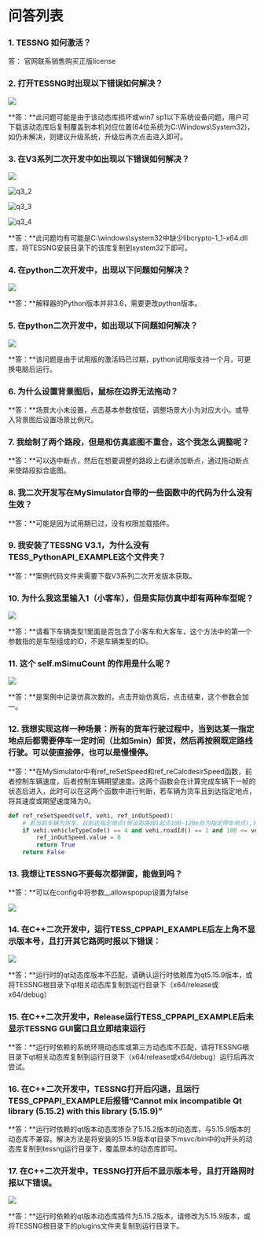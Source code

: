 # 问答列表

### 1. TESSNG 如何激活？

答： 官网联系销售购买正版license

### 2. 打开TESSNG时出现以下错误如何解决？

![](./q2.png)

**答：**此问题可能是由于该动态库损坏或win7 sp1以下系统设备问题，用户可下载该动态库后复制覆盖到本机对应位置(64位系统为C:\Windows\System32)，如仍未解决，则建议升级系统，升级后再次点击进入即可。

### 3. 在V3系列二次开发中如出现以下错误如何解决？

![](./q3_1.png)

![q3_2](./q3_2.png)

![q3_3](./q3_3.png)

![q3_4](./q3_4.png)

**答：**此问题均有可能是C:\windows\system32中缺少libcrypto-1_1-x64.dll库，将TESSNG安装目录下的该库复制到system32下即可。

### 4. 在python二次开发中，出现以下问题如何解决？

![](./q4.png)

**答：**解释器的Python版本并非3.6，需要更改python版本。

### 5. 在python二次开发中，如出现以下问题如何解决？

![](./q5.png)

**答：**该问题是由于试用版的激活码已过期，python试用版支持一个月，可更换电脑后运行。

### 6. 为什么设置背景图后，鼠标在边界无法拖动？

**答：**场景大小未设置，点击基本参数按钮，调整场景大小为对应大小。或导入背景图后设置场景比例尺。

### 7. 我绘制了两个路段，但是和仿真底图不重合，这个我怎么调整呢？

**答：**可以选中断点，然后在想要调整的路段上右键添加断点，通过拖动断点来使路段拟合底图。

### 8. 我二次开发写在MySimulator自带的一些函数中的代码为什么没有生效？

**答：**可能是因为试用期已过，没有权限加载插件。

### 9. 我安装了TESSNG V3.1，为什么没有TESS_PythonAPI_EXAMPLE这个文件夹？

**答：**案例代码文件夹需要下载V3系列二次开发版本获取。

### 10. 为什么我这里输入1（小客车），但是实际仿真中却有两种车型呢？

![](./q10.png)

**答：**请看下车辆类型1里面是否包含了小客车和大客车，这个方法中的第一个参数指的是车型组成的ID，不是车辆类型的ID。

### 11. 这个 self.mSimuCount 的作用是什么呢？

![](./q11.png)

**答：**是案例中记录仿真次数的，点击开始仿真后，点击结束，这个参数会加一。

### 12. 我想实现这样一种场景：所有的货车行驶过程中，当到达某一指定地点后都需要停车一定时间（比如5min）卸货，然后再按照既定路线行驶。可以使直接停，也可以是慢慢停。

**答：**在MySimulator中有ref_reSetSpeed和ref_reCalcdesirSpeed函数，前者控制车辆速度，后者控制车辆期望速度。这两个函数会在计算完成车辆下一帧的状态后进入，此时可以在这两个函数中进行判断，若车辆为货车且到达指定地点，将其速度或期望速度降为0。

```python
def ref_reSetSpeed(self, vehi, ref_inOutSpeed):
    # 若当前车辆为货车，且到达指定地点(假设距路段1起点100-120m处为指定停车地点),将车辆速度设置为0
    if vehi.vehicleTypeCode() == 4 and vehi.roadId() == 1 and 100 <= vehi.vehicleDriving().distToStartPoint() <= 120:
        ref_inOutSpeed.value = 0
        return True
    return False
```

### 13. 我想让TESSNG不要每次都弹窗，能做到吗？

**答：**可以在config中将参数__allowspopup设置为false

![](./q13.png)

### 14. 在C++二次开发中，运行TESS_CPPAPI_EXAMPLE后左上角不显示版本号，且打开其它路网时报以下错误：

![](./q14.png)

**答：**运行时的qt动态库版本不匹配，请确认运行时依赖库为qt5.15.9版本，或将TESSNG根目录下qt相关动态库复制到运行目录下（x64/release或x64/debug）

### 15. 在C++二次开发中，Release运行TESS_CPPAPI_EXAMPLE后未显示TESSNG GUI窗口且立即结束运行

**答：**运行时依赖的系统环境动态库或第三方动态库不匹配，请将TESSNG根目录下qt相关动态库复制到运行目录下（x64/release或x64/debug）运行后再次尝试。

### 16. 在C++二次开发中，TESSNG打开后闪退，且运行TESS_CPPAPI_EXAMPLE后报错“Cannot mix incompatible Qt library (5.15.2) with this library (5.15.9)”

**答：**运行时依赖的qt版本动态库掺杂了5.15.2版本的动态库，与5.15.9版本的动态库不兼容。解决方法是将安装的5.15.9版本qt目录下msvc/bin中的q开头的动态库复制到tessng运行目录下，覆盖原本的动态库即可。

### 17. 在C++二次开发中，TESSNG打开后不显示版本号，且打开路网时报以下错误。

![](./q17.jpg)

**答：**运行时依赖的qt版本动态库插件为5.15.2版本，请修改为5.15.9版本，或将TESSNG根目录下的plugins文件夹复制到运行目录下。



<!-- ex_nonav -->
